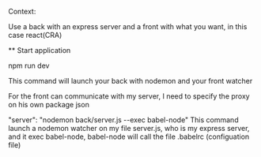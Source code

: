 Context:

Use a back with an express server and a front with what you want, in this case react(CRA)

** Start application

npm run dev

This command will launch your back with nodemon and your front watcher

For the front can communicate with my server, I need to specify the proxy on his own package json

"server": "nodemon back/server.js --exec babel-node"
This command launch a nodemon watcher on my file server.js, who is my express server, and it exec babel-node, babel-node will call the file .babelrc (configuation file)